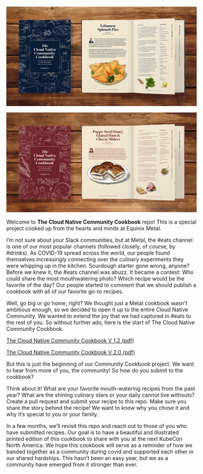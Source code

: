 

![](images/cloudnativecommunitycookbook_v1.2.jpg)

![](images/cloudnativecommunitycookbook_v2.jpg)

Welcome to **The Cloud Native Community Cookbook** repo! This is a special project cooked up from the hearts and minds at Equinix Metal. 

I’m not sure about your Slack communities, but at Metal, the #eats channel is one of our most popular channels (followed closely, of course, by #drinks). As COVID-19 spread across the world, our people found themselves increasingly connecting over the culinary experiments they were whipping up in the kitchen. Sourdough starter gone wrong, anyone? Before we knew it, the #eats channel was abuzz. It became a contest: Who could share the most mouthwatering photo? Which recipe would be the favorite of the day? Our people started to comment that we should publish a cookbook with all of our favorite go-to recipes. 

Well, go big or go home, right? We thought just a Metal cookbook wasn’t ambitious enough, so we decided to open it up to the entire Cloud Native Community. We wanted to extend the joy that we had captured in #eats to the rest of you. So without further ado, here is the start of The Cloud Native Community Cookbook. 

[The Cloud Native Community Cookbook V 1.2 (pdf\)](https://origins.dev/assets/docs/Cloud-Native-Community-Cookbook-v1_2.pdf)

[The Cloud Native Community Cookbook V 2.0 (pdf\)](https://origins.dev/assets/docs/Cloud-Native-Community-Cookbook-v2.pdf)

But this is just the beginning of our Community Cookbook project. We want to hear from more of you, the community! So how do you submit to the cookbook?

Think about it! What are your favorite mouth-watering recipes from the past year? What are the shining culinary stars or your daily cannot live withouts? Create a pull request and submit your recipe to this repo. Make sure you share the story behind the recipe! We want to know why you chose it and why it’s special to you or your family. 

In a few months, we’ll revisit this repo and reach out to those of you who have submitted recipes. Our goal is to have a beautiful and illustrated printed edition of this cookbook to share with you at the next KubeCon North America. We hope this cookbook will serve as a reminder of how we banded together as a community during covid and supported each other in our shared hardships. This hasn’t been an easy year, but we as a community have emerged from it stronger than ever. 
